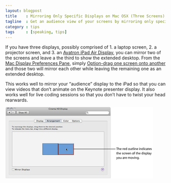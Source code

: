 ```yaml
---
layout: blogpost
title    : Mirroring Only Specific Displays on Mac OSX (Three Screens)
tagline  : Get an audience view of your screens by mirroring only specific displays on Mac OSX
category : tips
tags     : [speaking, tips]
---
```

If you have three displays, possibly comprised of 1. a laptop screen, 2. a projector screen, and 3. an [Avatron iPad Air Display](http://avatron.com/apps/air-display/), you can mirror two of the screens and leave a the third to show the extended desktop. From the [Mac Display Preferences Pane](http://support.apple.com/kb/ht2490#l2), simply [Option-drag one screen onto another](http://docs.info.apple.com/article.html?path=Mac/10.4/en/mh1551.html) and those two will mirror each other while leaving the remaining one as an extended desktop.

This works well to mirror your “audience” display to the iPad so that you can view videos that don’t animate on the Keynote presenter display. It also works well for live coding sessions so that you don’t have to twist your head rearwards.

![Display System Preferences](/images/blog/display-mirroring-systempreferences.jpg)

